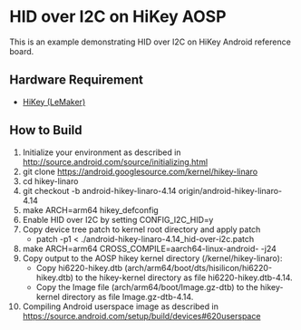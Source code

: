 # HID over I2C on HiKey AOSP
This is an example demonstrating HID over I2C on HiKey Android reference board.

## Hardware Requirement
- [HiKey (LeMaker)](https://www.96boards.org/product/hikey/)

## How to Build

1. Initialize your environment as described in
   http://source.android.com/source/initializing.html
2. git clone https://android.googlesource.com/kernel/hikey-linaro
3. cd hikey-linaro
4. git checkout -b android-hikey-linaro-4.14 origin/android-hikey-linaro-4.14
5. make ARCH=arm64 hikey_defconfig
6. Enable HID over I2C by setting CONFIG_I2C_HID=y
7. Copy device tree patch to kernel root directory and apply patch
    * patch -p1 < ./android-hikey-linaro-4.14_hid-over-i2c.patch
8. make ARCH=arm64 CROSS_COMPILE=aarch64-linux-android- -j24
9. Copy output to the AOSP hikey kernel directory (/kernel/hikey-linaro):
    * Copy hi6220-hikey.dtb (arch/arm64/boot/dts/hisilicon/hi6220-hikey.dtb) to the hikey-kernel directory as file hi6220-hikey.dtb-4.14.
    * Copy the Image file (arch/arm64/boot/Image.gz-dtb) to the hikey-kernel directory as file Image.gz-dtb-4.14.
10. Compiling Android userspace image as described in https://source.android.com/setup/build/devices#620userspace